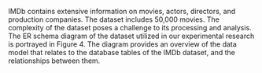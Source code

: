 IMDb contains extensive information on movies, actors, directors, and production companies. The dataset
includes 50,000 movies. The complexity of the dataset poses a challenge to its processing and analysis. The ER
schema diagram of the dataset utilized in our experimental research is portrayed in Figure 4. The diagram provides
an overview of the data model that relates to the database tables of the IMDb dataset, and the relationships between
them.
